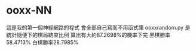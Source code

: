 # ooxx-NN
這是我的第一個神經網路的程式
會全部自己寫而不用函式庫
ooxxrandom.py 是統計隨便下的棋局結束比例
算出有大約87.2698%的機率下完
黑棋勝率58.4713%
白棋勝率28.7985%
